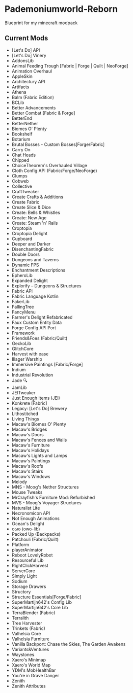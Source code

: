 # Pademoniumworld-Reborn
Blueprint for my minecraft modpack
 

## Current Mods
- [Let's Do] API
- [Let's Do] Vinery
- AddonsLib
- Animal Feeding Trough [Fabric | Forge | Quilt | NeoForge]
- Animation Overhaul
- AppleSkin
- Architectury API
- Artifacts
- Athena
- Balm (Fabric Edition)
- BCLib
- Better Advancements
- Better Combat [Fabric & Forge]
- BetterEnd
- BetterNether
- Biomes O' Plenty
- Bookshelf
- Botarium
- Brutal Bosses - Custom Bosses[Forge/Fabric]
- Carry On
- Chat Heads
- Chipped
- ChoiceTheorem's Overhauled Village
- Cloth Config API (Fabric/Forge/NeoForge)
- Clumps
- Cobweb
- Collective
- CraftTweaker
- Create Crafts & Additions
- Create Fabric
- Create Slice & Dice
- Create: Bells & Whistles
- Create: New Age
- Create: Steam 'n' Rails
- Croptopia
- Croptopia Delight
- Cupboard
- Deeper and Darker
- DisenchantingFabric
- Double Doors
- Dungeons and Taverns
- Dynamic FPS
- Enchantment Descriptions
- EpheroLib
- Expanded Delight
- Explorify – Dungeons & Structures
- Fabric API
- Fabric Language Kotlin
- FakerLib
- FallingTree
- FancyMenu
- Farmer's Delight Refabricated
- Faux Custom Entity Data
- Forge Config API Port
- Framework
- Friends&Foes (Fabric/Quilt)
- GeckoLib
- GlitchCore
- Harvest with ease
- Illager Warship
- Immersive Paintings [Fabric/Forge]
- Indium
- Industrial Revolution
- Jade 🔍
- JamLib
- JEITweaker
- Just Enough Items (JEI)
- Konkrete [Fabric]
- Legacy: [Let's Do] Brewery
- Lithostitched
- Living Things
- Macaw's Biomes O' Plenty
- Macaw's Bridges
- Macaw's Doors
- Macaw's Fences and Walls
- Macaw's Furniture
- Macaw's Holidays
- Macaw's Lights and Lamps
- Macaw's Paintings
- Macaw's Roofs
- Macaw's Stairs
- Macaw's Windows
- Melody
- MNS - Moog's Nether Structures
- Mouse Tweaks
- MrCrayfish's Furniture Mod: Refurbished
- MVS - Moog's Voyager Structures
- Naturalist Lite
- Necronomicon API
- Not Enough Animations
- Ocean's Delight
- oωo (owo-lib)
- Packed Up (Backpacks)
- Patchouli (Fabric/Quilt)
- Platform
- playerAnimator
- Reboot LovelyRobot
- Resourceful Lib
- RightClickHarvest
- ServerCore
- Simply Light
- Sodium
- Storage Drawers
- Structory
- Structure Essentials[Forge/Fabric]
- SuperMartijn642's Config Lib
- SuperMartijn642's Core Lib
- TerraBlender (Fabric)
- Terralith
- Tree Harvester
- Trinkets (Fabric)
- Valhelsia Core
- Valhelsia Furniture
- Vanilla Backport: Chase the Skies, The Garden Awakens
- Variants&Ventures
- Waystones
- Xaero's Minimap
- Xaero's World Map
- YDM's MobHealthBar
- You're in Grave Danger
- Zenith
- Zenith Attributes

